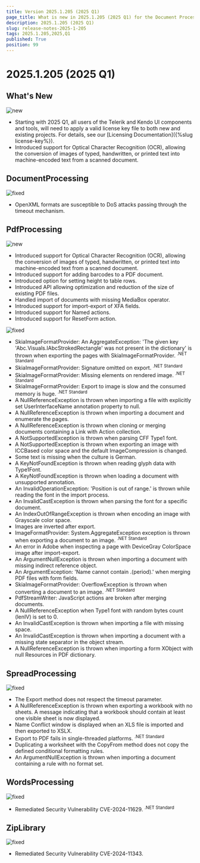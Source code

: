 ```yaml
---
title: Version 2025.1.205 (2025 Q1)
page_title: What is new in 2025.1.205 (2025 Q1) for the Document Processing Libraries
description: 2025.1.205 (2025 Q1)
slug: release-notes-2025-1-205
tags: 2025.1.205,2025,Q1
published: True
position: 99
---
```



# 2025.1.205 (2025 Q1)


## What's New


![new](../images/new.png)

* Starting with 2025 Q1, all users of the Telerik and Kendo UI components and tools, will need to apply a valid license key file to both new and existing projects. For details, see our [Licensing Documentation]({%slug license-key%}).
* Introduced support for Optical Character Recognition (OCR), allowing the conversion of images of typed, handwritten, or printed text into machine-encoded text from a scanned document.

## DocumentProcessing


![fixed](../images/fixed.png)

* OpenXML formats are susceptible to DoS attacks passing through the timeout mechanism.

## PdfProcessing


![new](../images/new.png)

* Introduced support for Optical Character Recognition (OCR), allowing the conversion of images of typed, handwritten, or printed text into machine-encoded text from a scanned document.
* Introduced support for adding barcodes to a PDF document.
* Introduced option for setting height to table rows.
* Introduced API allowing optimization and reduction of the size of existing PDF files.
* Handled import of documents with missing MediaBox operator.
* Introduced support for import-export of XFA fields.
* Introduced support for Named actions.
* Introduced support for ResetForm action.

![fixed](../images/fixed.png)

* SkiaImageFormatProvider: An AggregateException: 'The given key 'Abc.Visuals.IAbcStrokedRectangle' was not present in the dictionary' is thrown when exporting the pages with SkiaImageFormatProvider. <sup>.NET Standard</sup>
* SkiaImageFormatProvider: Signature omitted on export.  <sup>.NET Standard</sup>
* SkiaImageFormatProvider: Missing elements on rendered image. <sup>.NET Standard</sup>
* SkiaImageFormatProvider: Export to image is slow and the consumed memory is huge. <sup>.NET Standard</sup>
* A NullReferenceException is thrown when importing a file with explicitly set UserInterfaceName annotation property to null.
* A NullReferenceException is thrown when importing a document and enumerate the pages.
* A NullReferenceException is thrown when cloning or merging documents containing a Link with Action collection.
* A NotSupportedException is thrown when parsing CFF Type1 font.
* A NotSupportedException is thrown when exporting an image with ICCBased color space and the default ImageCompression is changed.
* Some text is missing when the culture is German.
* А KeyNotFoundException is thrown when reading glyph data with Type1Font.
* A KeyNotFoundException is thrown when loading a document with unsupported annotation.
* An InvalidOperationException: 'Position is out of range.' is thrown while reading the font in the import process.
* An InvalidCastException is thrown when parsing the font for a specific document.
* An IndexOutOfRangeException is thrown when encoding an image with Grayscale color space.
* Images are inverted after export.
* ImageFormatProvider: System.AggregateException exception is thrown when exporting a document to an image. <sup>.NET Standard</sup>
* An error in Adobe when inspecting a page with DeviceGray ColorSpace image after import-export.
* An ArgumentNullException is thrown when importing a document with missing indirect reference object.
* An ArgumentException: 'Name cannot contain .(period).' when merging PDF files with form fields.
* SkiaImageFormatProvider: OverflowException is thrown when converting a document to an image.  <sup>.NET Standard</sup>
* PdfStreamWriter: JavaScript actions are broken after merging documents.
* A NullReferenceException when Type1 font with random bytes count (lenIV) is set to 0.
* An InvalidCastException is thrown when importing a file with missing space.
* An InvalidCastException is thrown when importing a document with a missing state separator in the object stream.
* A NullReferenceException is thrown when importing a form XObject with null Resources in PDF dictionary.

## SpreadProcessing


![fixed](../images/fixed.png)

* The Export method does not respect the timeout parameter.
* A NullReferenceException is thrown when exporting a workbook with no sheets. A message indicating that a workbook should contain at least one visible sheet is now displayed.
* Name Conflict window is displayed when an XLS file is imported and then exported to XSLX.
* Export to PDF fails in single-threaded platforms.  <sup>.NET Standard</sup>
* Duplicating a worksheet with the CopyFrom method does not copy the defined conditional formatting rules.
* An ArgumentNullException is thrown when importing a document containing a rule with no format set.

## WordsProcessing


![fixed](../images/fixed.png)

* Remediated Security Vulnerability CVE-2024-11629.  <sup>.NET Standard</sup>

## ZipLibrary


![fixed](../images/fixed.png)

* Remediated Security Vulnerability CVE-2024-11343.
